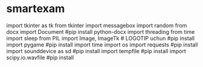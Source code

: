 # smartexam
import tkinter as tk
from tkinter import messagebox
import random
from docx import Document  #pip install python-docx
import threading
from time import sleep
from PIL import Image, ImageTk  # LOGOTIP uchun  #pip install
import pygame  #pip install
import time
import os
import requests  #pip install
import sounddevice as sd  #pip install
import tempfile  #pip install
import scipy.io.wavfile  #pip install
